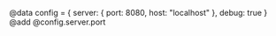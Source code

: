 @data config = {
  server: {
    port: 8080,
    host: "localhost"
  },
  debug: true
}
@add @config.server.port